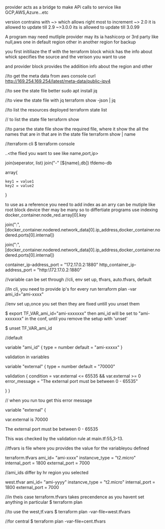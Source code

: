 provider acts as a bridge to make APi calls to service like GCP,AWS,Azure...etc

version contrains with ~> which allows right most to increment 
~> 2.0 it is allowed to update till 2.9
~>3.0.0 its is allowed to update till 3.0.99

A program may need mutliple provider may its ia hashicorp or 3rd party like null,aws one in default region other in another region for backup

you first initiliaze the tf with the terraform block whick has the info about whick specifies the source and the verison you want to use

and provider block provides the addiition info about the region and other 



//to get the  meta data from aws console
curl http://169.254.169.254/latest/meta-data/public-ipv4 

//to see the state file better
sudo apt install jq

//to view the state file with jq
terraform show -json | jq

//to list the resources deployed
terraform state list

// to list the state file
terraform show

//to parse the state file show the required file,
where it show the all the names that are in that are in the state file
terraform show | name

//terraform cli
$ terraform console

<resource name>.<resource identifier>.<the flied you want to see like name,port,ip>

join(seperator, list)
join("-" [${name},db])
tfdemo-db

array{

    key1 = value1
    key2 = value2
}

to use as a reference you need to add index as an arry can be mutiple 
like root block device ther  may be many so to differtiate programs use indexing
docker_container.node_red.array[0].key

join(":", [docker_container.nodered.network_data[0].ip_address,docker_container.nodered.ports[0].internal])

join(":", [docker_container.nodered.network_data[0].ip_address,docker_container.nodered.ports[0].internal])

container_ip-address_port = "172.17.0.2:1880"
http_container_ip-address_port = "http:\\172.17.0.2:1880"





//variable can be set through 
//cli, env set up, tfvars, auto.tfvars, default

//In cli, you need to provide ip's for  every run
terraform plan -var ami_id="ami-xxxx"


//env set up,once you set then they are fixed untill you unset them

$ export TF_VAR_ami_id="ami-xxxxxxx"
then ami_id will be set to "ami-xxxxxxx" in the conf, until you remove the setup with 'unset'

$ unset TF_VAR_ami_id


//default

variable "ami_id" {
    type = number
    default = "ami-xxxxx"
}

validation in variables

variable "external" {
  type = number
  default = "70000"
  
  validation {
    condition = var.external <= 65535 && var.external >= 0
    error_message = "The external port must be between 0 - 65535"
    
  }
}

// when you run tou get this error message

variable "external" {
    
var.external is 70000

The external port must be between 0 - 65535
 
This was checked by the validation rule at main.tf:55,3-13.

//tfvars is file where you provides the value for the variableyou defined

terraform.tfvars
ami_id= "ami-xxxx"
instancve_type = "t2.micro"
internal_port = 1800
external_port = 7000

//ami_ids differ by hr region you selected

west.tfvar
ami_id= "ami-yyyy"
instancve_type = "t2.micro"
internal_port = 1800
external_port = 7000

//in theis case terraform.tfvars takes precendence as you havent set anything in particular
$ terraform plan 

//to use the west,tf.vars
$ terraform plan -var-file=west.tfvars

//for central
$ terraform plan -var-file=cent.tfvars
